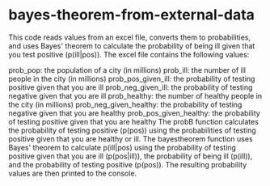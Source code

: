 # bayes-theorem-from-external-data
This code reads values from an excel file, converts them to probabilities, and uses Bayes' theorem to calculate the probability of being ill given that you test positive (p(ill|pos)). The excel file contains the following values:

prob_pop: the population of a city (in millions)
prob_ill: the number of ill people in the city (in millions)
prob_pos_given_ill: the probability of testing positive given that you are ill
prob_neg_given_ill: the probability of testing negative given that you are ill
prob_healthy: the number of healthy people in the city (in millions)
prob_neg_given_healthy: the probability of testing negative given that you are healthy
prob_pos_given_healthy: the probability of testing positive given that you are healthy
The probB function calculates the probability of testing positive (p(pos)) using the probabilities of testing positive given that you are healthy or ill. The bayestheorem function uses Bayes' theorem to calculate p(ill|pos) using the probability of testing positive given that you are ill (p(pos|ill)), the probability of being ill (p(ill)), and the probability of testing positive (p(pos)). The resulting probability values are then printed to the console.

